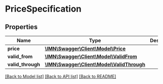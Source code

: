 # PriceSpecification

## Properties
Name | Type | Description | Notes
------------ | ------------- | ------------- | -------------
**price** | [**\IMN\Swagger\Client\Model\Price**](Price.md) |  | [optional] 
**valid_from** | [**\IMN\Swagger\Client\Model\ValidFrom**](ValidFrom.md) |  | [optional] 
**valid_through** | [**\IMN\Swagger\Client\Model\ValidThrough**](ValidThrough.md) |  | [optional] 

[[Back to Model list]](../README.md#documentation-for-models) [[Back to API list]](../README.md#documentation-for-api-endpoints) [[Back to README]](../README.md)


